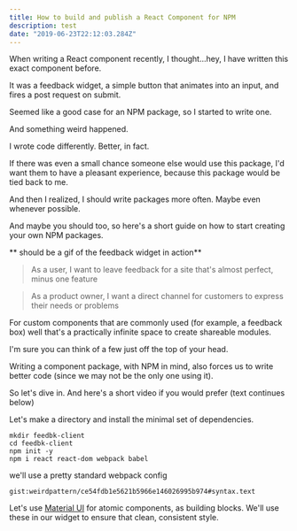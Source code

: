 ```yaml
---
title: How to build and publish a React Component for NPM
description: test
date: "2019-06-23T22:12:03.284Z"
---
```


When writing a React component recently, I thought...hey, I have written this exact component before.

It was a feedback widget, a simple button that animates into an input, and fires a post request on submit.

Seemed like a good case for an NPM package, so I started to write one. 

And something weird happened.

I wrote code differently. Better, in fact.

If there was even a small chance someone else would use this package, I'd want them to have a pleasant experience, because this package would be tied back to me.

And then I realized, I should write packages more often. Maybe even whenever possible. 

And maybe you should too, so here's a short guide on how to start creating your own NPM packages.

** should be a gif of the feedback widget in action**

> As a user, I want to leave feedback for a site that's almost perfect, minus one feature

> As a product owner, I want a direct channel for customers to express their needs or problems

For custom components that are commonly used (for example, a feedback box) well that's a practically infinite space to create shareable modules. 

I'm sure you can think of a few just off the top of your head. 

Writing a component package, with NPM in mind, also forces us to write better code (since we may not be the only one using it).

So let's dive in. And here's a short video if you would prefer (text continues below)

Let's make a directory and install the minimal set of dependencies.

```
mkdir feedbk-client
cd feedbk-client
npm init -y
npm i react react-dom webpack babel
```

we'll use a pretty standard webpack config

`gist:weirdpattern/ce54fdb1e5621b5966e146026995b974#syntax.text`

Let's use [Material UI](http://material-ui.com) for atomic components, as building blocks. We'll use these in our widget to ensure that clean, consistent style.

```

```